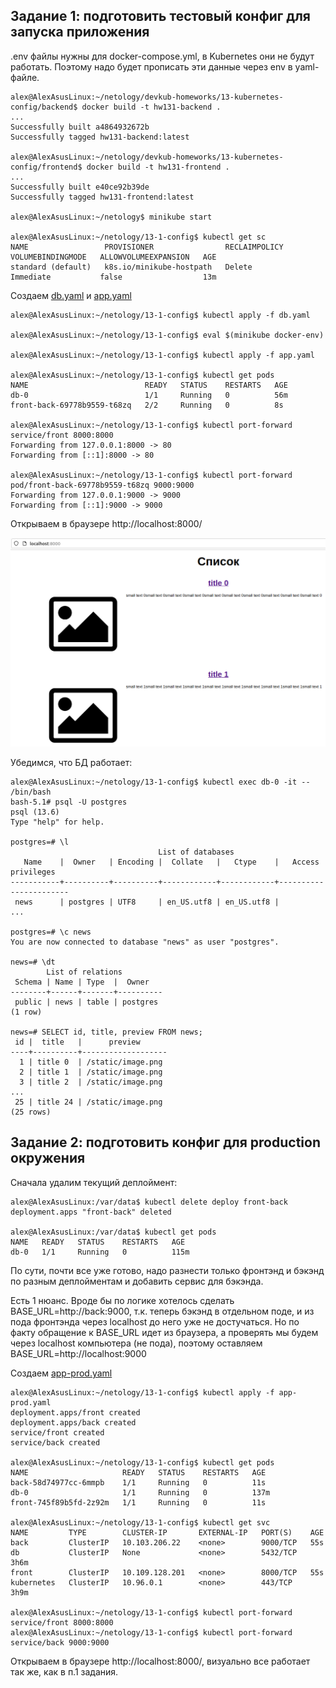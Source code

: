 ## Задание 1: подготовить тестовый конфиг для запуска приложения

.env файлы нужны для docker-compose.yml, в Kubernetes они не будут работать. Поэтому надо будет прописать эти данные через env в yaml-файле.

    alex@AlexAsusLinux:~/netology/devkub-homeworks/13-kubernetes-config/backend$ docker build -t hw131-backend .
    ...
    Successfully built a4864932672b
    Successfully tagged hw131-backend:latest

    alex@AlexAsusLinux:~/netology/devkub-homeworks/13-kubernetes-config/frontend$ docker build -t hw131-frontend .
    ...
    Successfully built e40ce92b39de
    Successfully tagged hw131-frontend:latest

    alex@AlexAsusLinux:~/netology$ minikube start

    alex@AlexAsusLinux:~/netology/13-1-config$ kubectl get sc
    NAME                 PROVISIONER                RECLAIMPOLICY   VOLUMEBINDINGMODE   ALLOWVOLUMEEXPANSION   AGE
    standard (default)   k8s.io/minikube-hostpath   Delete          Immediate           false                  13m

Создаем [db.yaml](13.1_files/db.yaml) и [app.yaml](13.1_files/app.yaml)

    alex@AlexAsusLinux:~/netology/13-1-config$ kubectl apply -f db.yaml

    alex@AlexAsusLinux:~/netology/13-1-config$ eval $(minikube docker-env)

    alex@AlexAsusLinux:~/netology/13-1-config$ kubectl apply -f app.yaml

    alex@AlexAsusLinux:~/netology/13-1-config$ kubectl get pods
    NAME                          READY   STATUS    RESTARTS   AGE
    db-0                          1/1     Running   0          56m
    front-back-69778b9559-t68zq   2/2     Running   0          8s

    alex@AlexAsusLinux:~/netology/13-1-config$ kubectl port-forward service/front 8000:8000
    Forwarding from 127.0.0.1:8000 -> 80
    Forwarding from [::1]:8000 -> 80

    alex@AlexAsusLinux:~/netology/13-1-config$ kubectl port-forward pod/front-back-69778b9559-t68zq 9000:9000
    Forwarding from 127.0.0.1:9000 -> 9000
    Forwarding from [::1]:9000 -> 9000

Открываем в браузере http://localhost:8000/  

![](13.1_files/app.png)  

Убедимся, что БД работает:

    alex@AlexAsusLinux:~/netology/13-1-config$ kubectl exec db-0 -it -- /bin/bash
    bash-5.1# psql -U postgres
    psql (13.6)
    Type "help" for help.

    postgres=# \l
                                     List of databases
       Name    |  Owner   | Encoding |  Collate   |   Ctype    |   Access privileges   
    -----------+----------+----------+------------+------------+-----------------------
     news      | postgres | UTF8     | en_US.utf8 | en_US.utf8 | 
    ...

    postgres=# \c news
    You are now connected to database "news" as user "postgres".

    news=# \dt
            List of relations
     Schema | Name | Type  |  Owner   
    --------+------+-------+----------
     public | news | table | postgres
    (1 row)

    news=# SELECT id, title, preview FROM news;
     id |  title   |      preview      
    ----+----------+-------------------
      1 | title 0  | /static/image.png
      2 | title 1  | /static/image.png
      3 | title 2  | /static/image.png
    ...
     25 | title 24 | /static/image.png
    (25 rows)

## Задание 2: подготовить конфиг для production окружения

Сначала удалим текущий деплоймент:

    alex@AlexAsusLinux:/var/data$ kubectl delete deploy front-back
    deployment.apps "front-back" deleted

    alex@AlexAsusLinux:/var/data$ kubectl get pods
    NAME   READY   STATUS    RESTARTS   AGE
    db-0   1/1     Running   0          115m

По сути, почти все уже готово, надо разнести только фронтэнд и бэкэнд по разным деплойментам и добавить сервис для бэкэнда.  
  
Есть 1 нюанс. Вроде бы по логике хотелось сделать BASE_URL=http://back:9000, т.к. теперь бэкэнд в отдельном поде, и из пода фронтэнда через localhost до него уже не достучаться. Но по факту обращение к BASE_URL идет из браузера, а проверять мы будем через localhost компьютера (не пода), поэтому оставляем BASE_URL=http://localhost:9000  

Создаем [app-prod.yaml](13.1_files/app-prod.yaml)

    alex@AlexAsusLinux:~/netology/13-1-config$ kubectl apply -f app-prod.yaml
    deployment.apps/front created
    deployment.apps/back created
    service/front created
    service/back created

    alex@AlexAsusLinux:~/netology/13-1-config$ kubectl get pods
    NAME                     READY   STATUS    RESTARTS   AGE
    back-58d74977cc-6mmpb    1/1     Running   0          11s
    db-0                     1/1     Running   0          137m
    front-745f89b5fd-2z92m   1/1     Running   0          11s

    alex@AlexAsusLinux:~/netology/13-1-config$ kubectl get svc
    NAME         TYPE        CLUSTER-IP       EXTERNAL-IP   PORT(S)    AGE
    back         ClusterIP   10.103.206.22    <none>        9000/TCP   55s
    db           ClusterIP   None             <none>        5432/TCP   3h6m
    front        ClusterIP   10.109.128.201   <none>        8000/TCP   55s
    kubernetes   ClusterIP   10.96.0.1        <none>        443/TCP    3h9m

    alex@AlexAsusLinux:~/netology/13-1-config$ kubectl port-forward service/front 8000:8000
    alex@AlexAsusLinux:~/netology/13-1-config$ kubectl port-forward service/back 9000:9000

Открываем в браузере http://localhost:8000/, визуально все работает так же, как в п.1 задания.
